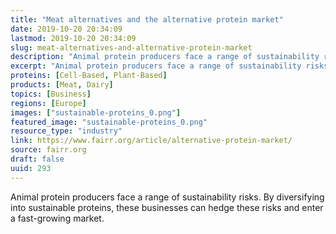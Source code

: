 ```yaml
---
title: "Meat alternatives and the alternative protein market"
date: 2019-10-20 20:34:09
lastmod: 2019-10-20 20:34:09
slug: meat-alternatives-and-alternative-protein-market
description: "Animal protein producers face a range of sustainability risks. By diversifying into sustainable proteins, these businesses can hedge these risks and enter a fast-growing&nbsp;market."
excerpt: "Animal protein producers face a range of sustainability risks. By diversifying into sustainable proteins, these businesses can hedge these risks and enter a fast-growing&nbsp;market."
proteins: [Cell-Based, Plant-Based]
products: [Meat, Dairy]
topics: [Business]
regions: [Europe]
images: ["sustainable-proteins_0.png"]
featured_image: "sustainable-proteins_0.png"
resource_type: "industry"
link: https://www.fairr.org/article/alternative-protein-market/
source: fairr.org
draft: false
uuid: 293
---
```

Animal protein producers face a range of sustainability risks. By
diversifying into sustainable proteins, these businesses can hedge these
risks and enter a fast-growing market.
